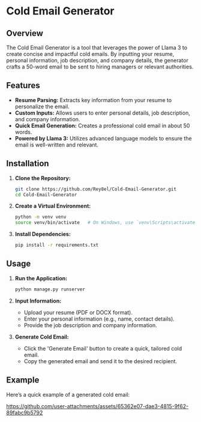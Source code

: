 # Cold Email Generator

## Overview
The Cold Email Generator is a tool that leverages the power of Llama 3 to create concise and impactful cold emails. By inputting your resume, personal information, job description, and company details, the generator crafts a 50-word email to be sent to hiring managers or relevant authorities.

## Features
- **Resume Parsing:** Extracts key information from your resume to personalize the email.
- **Custom Inputs:** Allows users to enter personal details, job description, and company information.
- **Quick Email Generation:** Creates a professional cold email in about 50 words.
- **Powered by Llama 3:** Utilizes advanced language models to ensure the email is well-written and relevant.

## Installation

1. **Clone the Repository:**
    ```bash
    git clone https://github.com/Rey8el/Cold-Email-Generator.git
    cd Cold-Email-Generator
    ```

2. **Create a Virtual Environment:**
    ```bash
    python -m venv venv
    source venv/bin/activate   # On Windows, use `venv\Scripts\activate`
    ```

3. **Install Dependencies:**
    ```bash
    pip install -r requirements.txt
    ```

## Usage

1. **Run the Application:**
    ```bash
    python manage.py runserver
    ```

2. **Input Information:**
   - Upload your resume (PDF or DOCX format).
   - Enter your personal information (e.g., name, contact details).
   - Provide the job description and company information.

3. **Generate Cold Email:**
   - Click the 'Generate Email' button to create a quick, tailored cold email.
   - Copy the generated email and send it to the desired recipient.

## Example
Here’s a quick example of a generated cold email:


https://github.com/user-attachments/assets/65362e07-dae3-4815-9f62-89fabc9b5792
